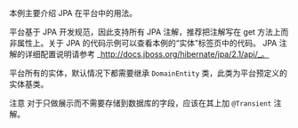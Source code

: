 本例主要介绍 JPA 在平台中的用法。

平台基于 JPA 开发规范，因此支持所有 JPA 注解，推荐把注解写在 get 方法上而非属性上。关于 JPA 的代码示例可以查看本例的“实体”标签页中的代码。
JPA 注解的详细配置说明请参考 _http://docs.jboss.org/hibernate/jpa/2.1/api/_。

平台所有的实体，默认情况下都需要继承 `DomainEntity` 类，此类为平台预定义的实体基类。

<span class="badge badge-warning">注意</span>&nbsp;对于只做展示而不需要存储到数据库的字段，应该在其上加 `@Transient` 注解。

